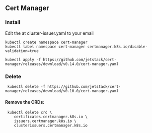 ## Cert Manager

### Install

Edit the <EMAIL> at cluster-issuer.yaml to your email

```
kubectl create namespace cert-manager
kubectl label namespace cert-manager certmanager.k8s.io/disable-validation=true
```
``` 
kubectl apply -f https://github.com/jetstack/cert-manager/releases/download/v0.14.0/cert-manager.yaml 
```
### Delete

``` kubectl delete -f https://github.com/jetstack/cert-manager/releases/download/v0.10.0/cert-manager.yaml```

#### Remove the CRDs:
```
 kubectl delete crd \
    certificates.certmanager.k8s.io \
    issuers.certmanager.k8s.io \
    clusterissuers.certmanager.k8s.io
```